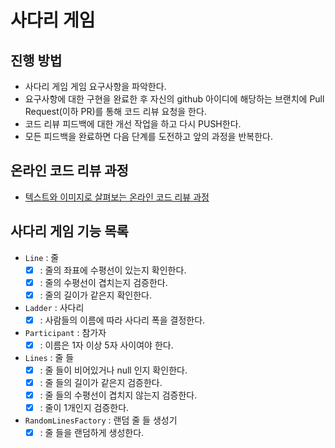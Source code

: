 # 사다리 게임
## 진행 방법
* 사다리 게임 게임 요구사항을 파악한다.
* 요구사항에 대한 구현을 완료한 후 자신의 github 아이디에 해당하는 브랜치에 Pull Request(이하 PR)를 통해 코드 리뷰 요청을 한다.
* 코드 리뷰 피드백에 대한 개선 작업을 하고 다시 PUSH한다.
* 모든 피드백을 완료하면 다음 단계를 도전하고 앞의 과정을 반복한다.

## 온라인 코드 리뷰 과정
* [텍스트와 이미지로 살펴보는 온라인 코드 리뷰 과정](https://github.com/nextstep-step/nextstep-docs/tree/master/codereview)

## 사다리 게임 기능 목록
* `Line` : 줄
    * [x] : 줄의 좌표에 수평선이 있는지 확인한다.
    * [x] : 줄의 수평선이 겹치는지 검증한다.
    * [x] : 줄의 길이가 같은지 확인한다.

* `Ladder` : 사다리
    * [x] : 사람들의 이름에 따라 사다리 폭을 결정한다.

* `Participant` : 참가자
    * [x] : 이름은 1자 이상 5자 사이여야 한다.

* `Lines` : 줄 들
    * [x] : 줄 들이 비어있거나 null 인지 확인한다. 
    * [x] : 줄 들의 길이가 같은지 검증한다.
    * [x] : 줄 들의 수평선이 겹치지 않는지 검증한다.
    * [x] : 줄이 1개인지 검증한다.

* `RandomLinesFactory` : 랜덤 줄 들 생성기
    * [x] : 줄 들을 랜덤하게 생성한다.
